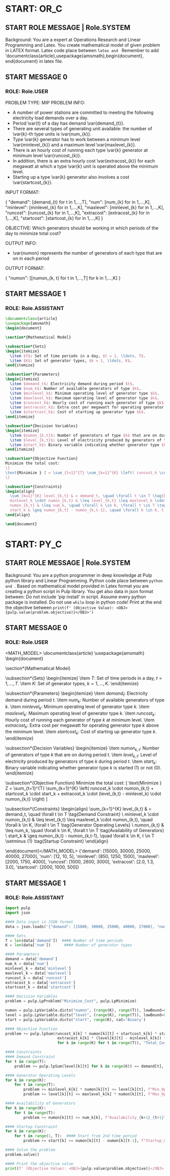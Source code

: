 # START: OR_C 
## START ROLE MESSAGE | Role.SYSTEM 
Background: You are a expert at Operations Research and Linear Programming and Latex. You create mathematical model of given problem in LATEX format. Latex code place between ```latex and ``` Remember to add 'documentclass{article},usepackage{amsmath},begin{document}, end{document} in latex file. 
## START MESSAGE 0 
### ROLE: Role.USER
<DESCRIPTION>
PROBLEM TYPE: MIP
PROBLEM INFO:

- A number of power stations are committed to meeting the following electricity load demands over a day.
- Period \var{t} of a day has demand \var{demand_{t}}.
- There are several types of generating unit available: the number of \var{k}-th type units is \var{num_{k}}.
- Type \var{k} generator has to work between a minimum level \var{minlevel_{k}} and a maximum level \var{maxlevel_{k}}. 
- There is an hourly cost of running each type \var{k} generator at minimum level \var{runcost_{k}}. 
- In addition, there is an extra hourly cost \var{extracost_{k}} for each megawatt at which a type \var{k} unit is operated above the minimum level. 
- Starting up a type \var{k} generator also involves a cost \var{startcost_{k}}.


INPUT FORMAT:

{
    "demand": [demand_{t} for t in 1,...,T],
    "num": [num_{k} for in 1,...,K],
    "minlevel": [minlevel_{k} for in 1,...,K],
    "maxlevel": [minlevel_{k} for in 1,...,K],
    "runcost": [runcost_{k} for in 1,...,K],
    "extracost": [extracost_{k} for in 1,...,K],
    "startcost": [startcost_{k} for in 1,...,K]
}


OBJECTIVE: Which generators should be working in which periods of the day to minimize total cost?

OUTPUT INFO:

- \var{numon} represents the number of generators of each type that are on in each period

OUTPUT FORMAT:

{
    "numon": [[numon_{k, t} for t in 1,...,T] for k in 1,...,K]
}
</DESCRIPTION>


## START MESSAGE 1 
### ROLE: Role.ASSISTANT
```latex
\documentclass{article}
\usepackage{amsmath}
\begin{document}

\section*{Mathematical Model}

\subsection*{Sets}
\begin{itemize}
  \item $T$: Set of time periods in a day, $t = 1, \ldots, T$.
  \item $K$: Set of generator types, $k = 1, \ldots, K$.
\end{itemize}

\subsection*{Parameters}
\begin{itemize}
  \item $demand_t$: Electricity demand during period $t$.
  \item $num_k$: Number of available generators of type $k$.
  \item $minlevel_k$: Minimum operating level of generator type $k$.
  \item $maxlevel_k$: Maximum operating level of generator type $k$.
  \item $runcost_k$: Hourly cost of running each generator of type $k$ at minimum level.
  \item $extracost_k$: Extra cost per megawatt for operating generator type $k$ above the minimum level.
  \item $startcost_k$: Cost of starting up generator type $k$.
\end{itemize}

\subsection*{Decision Variables}
\begin{itemize}
  \item $numon_{k,t}$: Number of generators of type $k$ that are on during period $t$.
  \item $level_{k,t}$: Level of electricity produced by generators of type $k$ during period $t$.
  \item $start_k$: Binary variable indicating whether generator type $k$ is started (1) or not (0).
\end{itemize}

\subsection*{Objective Function}
Minimize the total cost:
\[
\text{Minimize } Z = \sum_{t=1}^{T} \sum_{k=1}^{K} \left( runcost_k \cdot numon_{k,t} + startcost_k \cdot start_k + extracost_k \cdot (level_{k,t} - minlevel_k) \cdot numon_{k,t} \right)
\]

\subsection*{Constraints}
\begin{align}
  \sum_{k=1}^{K} level_{k,t} & = demand_t, \quad \forall t \in T \tag{Demand Constraint} \\
  minlevel_k \cdot numon_{k,t} & \leq level_{k,t} \leq maxlevel_k \cdot numon_{k,t}, \quad \forall k \in K, \forall t \in T \tag{Generator Operating Levels} \\
  numon_{k,t} & \leq num_k, \quad \forall k \in K, \forall t \in T \tag{Availability of Generators} \\
  start_k & \geq numon_{k,t} - numon_{k,t-1}, \quad \forall k \in K, t \in T \setminus \{1\} \tag{Startup Constraint}
\end{align}

\end{document}
```

# START: PY_C 
## START ROLE MESSAGE | Role.SYSTEM 
Background: You are a python programmer in deep knowledge at Pulp python library and Linear Programming. Python code place between ```python and ```. Based on mathematical model provided in Latex format you are creating a python script in Pulp library. You get also data in json format between: <DATA></DATA> Do not include 'pip install' in script. Assume every python package is installed. Do not use `while` loop in python code! Print at the end the objective between <OBJ></OBJ> `print(f' (Objective Value): <OBJ>{pulp.value(problem.objective)}</OBJ>')` 
## START MESSAGE 0 
### ROLE: Role.USER
<MATH_MODEL>
\documentclass{article}
\usepackage{amsmath}
\begin{document}

\section*{Mathematical Model}

\subsection*{Sets}
\begin{itemize}
  \item $T$: Set of time periods in a day, $t = 1, \ldots, T$.
  \item $K$: Set of generator types, $k = 1, \ldots, K$.
\end{itemize}

\subsection*{Parameters}
\begin{itemize}
  \item $demand_t$: Electricity demand during period $t$.
  \item $num_k$: Number of available generators of type $k$.
  \item $minlevel_k$: Minimum operating level of generator type $k$.
  \item $maxlevel_k$: Maximum operating level of generator type $k$.
  \item $runcost_k$: Hourly cost of running each generator of type $k$ at minimum level.
  \item $extracost_k$: Extra cost per megawatt for operating generator type $k$ above the minimum level.
  \item $startcost_k$: Cost of starting up generator type $k$.
\end{itemize}

\subsection*{Decision Variables}
\begin{itemize}
  \item $numon_{k,t}$: Number of generators of type $k$ that are on during period $t$.
  \item $level_{k,t}$: Level of electricity produced by generators of type $k$ during period $t$.
  \item $start_k$: Binary variable indicating whether generator type $k$ is started (1) or not (0).
\end{itemize}

\subsection*{Objective Function}
Minimize the total cost:
\[
\text{Minimize } Z = \sum_{t=1}^{T} \sum_{k=1}^{K} \left( runcost_k \cdot numon_{k,t} + startcost_k \cdot start_k + extracost_k \cdot (level_{k,t} - minlevel_k) \cdot numon_{k,t} \right)
\]

\subsection*{Constraints}
\begin{align}
  \sum_{k=1}^{K} level_{k,t} & = demand_t, \quad \forall t \in T \tag{Demand Constraint} \\
  minlevel_k \cdot numon_{k,t} & \leq level_{k,t} \leq maxlevel_k \cdot numon_{k,t}, \quad \forall k \in K, \forall t \in T \tag{Generator Operating Levels} \\
  numon_{k,t} & \leq num_k, \quad \forall k \in K, \forall t \in T \tag{Availability of Generators} \\
  start_k & \geq numon_{k,t} - numon_{k,t-1}, \quad \forall k \in K, t \in T \setminus \{1\} \tag{Startup Constraint}
\end{align}

\end{document}</MATH_MODEL>
<DATA>
{'demand': [15000, 30000, 25000, 40000, 27000], 'num': [12, 10, 5], 'minlevel': [850, 1250, 1500], 'maxlevel': [2000, 1750, 4000], 'runcost': [1000, 2600, 3000], 'extracost': [2.0, 1.3, 3.0], 'startcost': [2000, 1000, 500]}</DATA>


## START MESSAGE 1 
### ROLE: Role.ASSISTANT
```python
import pulp
import json

#### Data input in JSON format
data = json.loads('{"demand": [15000, 30000, 25000, 40000, 27000], "num": [12, 10, 5], "minlevel": [850, 1250, 1500], "maxlevel": [2000, 1750, 4000], "runcost": [1000, 2600, 3000], "extracost": [2.0, 1.3, 3.0], "startcost": [2000, 1000, 500]}')

#### Sets
T = len(data['demand'])  #### Number of time periods
K = len(data['num'])      #### Number of generator types

#### Parameters
demand = data['demand']
num_k = data['num']
minlevel_k = data['minlevel']
maxlevel_k = data['maxlevel']
runcost_k = data['runcost']
extracost_k = data['extracost']
startcost_k = data['startcost']

#### Decision Variables
problem = pulp.LpProblem("Minimize_Cost", pulp.LpMinimize)

numon = pulp.LpVariable.dicts("numon", (range(K), range(T)), lowBound=0, cat='Integer')
level = pulp.LpVariable.dicts("level", (range(K), range(T)), lowBound=0)
start = pulp.LpVariable.dicts("start", range(K), cat='Binary')

#### Objective Function
problem += pulp.lpSum(runcost_k[k] * numon[k][t] + startcost_k[k] * start[k] +
                       extracost_k[k] * (level[k][t] - minlevel_k[k]) * numon[k][t]
                       for k in range(K) for t in range(T)), "Total_Cost"

#### Constraints
#### Demand Constraint
for t in range(T):
    problem += pulp.lpSum(level[k][t] for k in range(K)) == demand[t], f"Demand_Constraint_{t+1}"

#### Generator Operating Levels
for k in range(K):
    for t in range(T):
        problem += minlevel_k[k] * numon[k][t] <= level[k][t], f"Min_Operating_Level_{k+1}_{t+1}"
        problem += level[k][t] <= maxlevel_k[k] * numon[k][t], f"Max_Operating_Level_{k+1}_{t+1}"

#### Availability of Generators
for k in range(K):
    for t in range(T):
        problem += numon[k][t] <= num_k[k], f"Availability_{k+1}_{t+1}"

#### Startup Constraint
for k in range(K):
    for t in range(1, T):  #### Start from 2nd time period
        problem += start[k] >= numon[k][t] - numon[k][t-1], f"Startup_Constraint_{k+1}_{t+1}"

#### Solve the problem
problem.solve()

#### Print the objective value
print(f' (Objective Value): <OBJ>{pulp.value(problem.objective)}</OBJ>')
```

